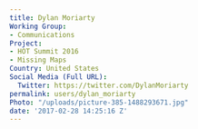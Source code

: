 ```yaml
---
title: Dylan Moriarty
Working Group:
- Communications
Project:
- HOT Summit 2016
- Missing Maps
Country: United States
Social Media (Full URL):
  Twitter: https://twitter.com/DylanMoriarty
permalink: users/dylan_moriarty
Photo: "/uploads/picture-385-1488293671.jpg"
date: '2017-02-28 14:25:16 Z'
---
```


